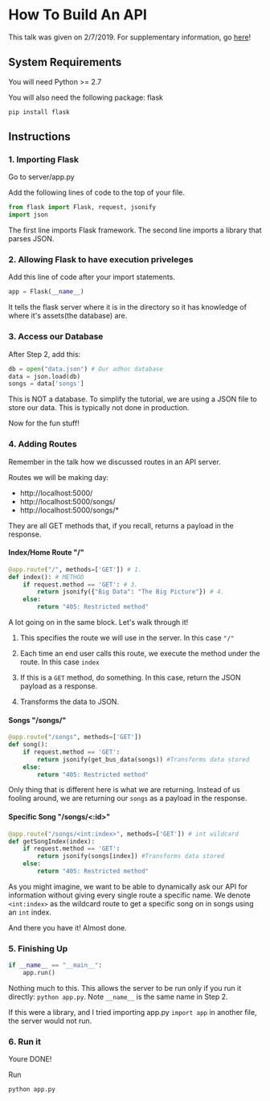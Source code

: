 # How To Build An API

This talk was given on 2/7/2019. For supplementary information, go [here](https://docs.google.com/presentation/d/1GwtD5kXjfVzrbJ6Uh2l4wQgwVe9uJNEcqiIKkpHqp1I/edit?usp=sharing)!

## System Requirements

You will need Python >= 2.7

You will also need the following package: flask
```shell
pip install flask
```

## Instructions

### 1. Importing Flask
Go to server/app.py

Add the following lines of code to the top of your file.
```python
from flask import Flask, request, jsonify
import json
```
The first line imports Flask framework.
The second line imports a library that parses JSON.

### 2. Allowing Flask to have execution priveleges
Add this line of code after your import statements.
```python
app = Flask(__name__)
```
It tells the flask server where it is in the directory so it has knowledge of where it's assets(the database) are.

### 3. Access our Database
After Step 2, add this:
```python
db = open("data.json") # Our adhoc database
data = json.load(db)
songs = data['songs']
```
This is NOT a database. To simplify the tutorial, we are using a JSON file to store our data. This is typically  not done in production.

Now for the fun stuff!

### 4. Adding Routes
Remember in the talk how we discussed routes in an API server.

Routes we will be making day:
  - http://localhost:5000/
  - http://localhost:5000/songs/
  - http://localhost:5000/songs/*

They are all GET methods that, if you recall, returns a payload in the response.

#### Index/Home Route "/"
```python
@app.route("/", methods=['GET']) # 1.
def index(): # METHOD
    if request.method == 'GET': # 3.
        return jsonify({"Big Data": "The Big Picture"}) # 4.
    else:
        return "405: Restricted method"
```
A lot going on in the same block. Let's walk through it!
1. This specifies the route we will use in the server. In this case ```"/"```

2. Each time an end user calls this route, we execute the method under the route. In this case ```index```

3. If this is a ```GET``` method, do something. In this case, return the JSON payload as a response.

4. Transforms the data to JSON.

#### Songs "/songs/"
```python
@app.route("/songs", methods=['GET'])
def song():
    if request.method == 'GET':
        return jsonify(get_bus_data(songs)) #Transforms data stored
    else:
        return "405: Restricted method"
```
Only thing that is different here is what we are returning. Instead of us fooling around, we are returning our ```songs``` as a payload in the response.

#### Specific Song "/songs/<:id>"
```python
@app.route("/songs/<int:index>", methods=['GET']) # int wildcard
def getSongIndex(index):
    if request.method == 'GET':
        return jsonify(songs[index]) #Transforms data stored
    else:
        return "405: Restricted method"
```
As you might imagine, we want to be able to dynamically ask our API for information without giving every single route a specific name. We denote ```<int:index>``` as the wildcard route to get a specific song on in songs using an ```int``` index.

And there you have it! Almost done.

### 5. Finishing Up
```python
if __name__ == "__main__":
    app.run()
```

Nothing much to this. This allows the server to be run only if you run it directly: ```python app.py```. Note ```__name__``` is the same name in Step 2.

If this were a library, and I tried importing app.py ```import app``` in another file, the server would not run.

### 6. Run it
Youre DONE!

 Run
```shell
python app.py
```
